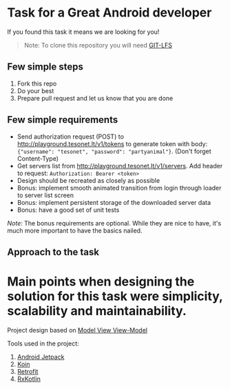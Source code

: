 # Task for a Great Android developer

If you found this task it means we are looking for you!

> Note: To clone this repository you will need [GIT-LFS](https://git-lfs.github.com/)

## Few simple steps

1. Fork this repo
2. Do your best
3. Prepare pull request and let us know that you are done

## Few simple requirements

- Send authorization request (POST) to http://playground.tesonet.lt/v1/tokens to generate token with body: `{"username": "tesonet", "password": "partyanimal"}`. (Don't forget Content-Type)
- Get servers list from http://playground.tesonet.lt/v1/servers. Add header to request: `Authorization: Bearer <token>`
- Design should be recreated as closely as possible
- Bonus: implement smooth animated transition from login through loader to server list screen
- Bonus: implement persistent storage of the downloaded server data
- Bonus: have a good set of unit tests

*Note:* The bonus requirements are optional. While they are nice to have, it's much more important to have the basics nailed.

## Approach to the task ##
# Main points when designing the solution for this task were simplicity, scalability and maintainability.
Project design based on [Model View View-Model](https://codingwithmitch.com/blog/getting-started-with-mvvm-android/) 

Tools used in the project:
1. [Android Jetpack](https://developer.android.com/jetpack)
2. [Koin](https://insert-koin.io/)
3. [Retrofit](https://square.github.io/retrofit/)
4. [RxKotlin](https://github.com/ReactiveX/RxKotlin)